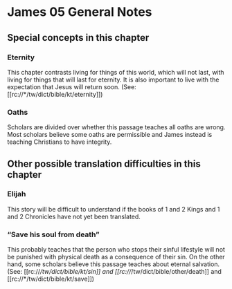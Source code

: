 # James 05 General Notes
## Special concepts in this chapter

### Eternity
This chapter contrasts living for things of this world, which will not last, with living for things that will last for eternity. It is also important to live with the expectation that Jesus will return soon. (See: [[rc://*/tw/dict/bible/kt/eternity]])

### Oaths
Scholars are divided over whether this passage teaches all oaths are wrong. Most scholars believe some oaths are permissible and James instead is teaching Christians to have integrity.

## Other possible translation difficulties in this chapter

### Elijah
This story will be difficult to understand if the books of 1 and 2 Kings and 1 and 2 Chronicles have not yet been translated.

### “Save his soul from death”
This probably teaches that the person who stops their sinful lifestyle will not be punished with physical death as a consequence of their sin. On the other hand, some scholars believe this passage teaches about eternal salvation. (See: [[rc://*/tw/dict/bible/kt/sin]] and [[rc://*/tw/dict/bible/other/death]] and [[rc://*/tw/dict/bible/kt/save]])
